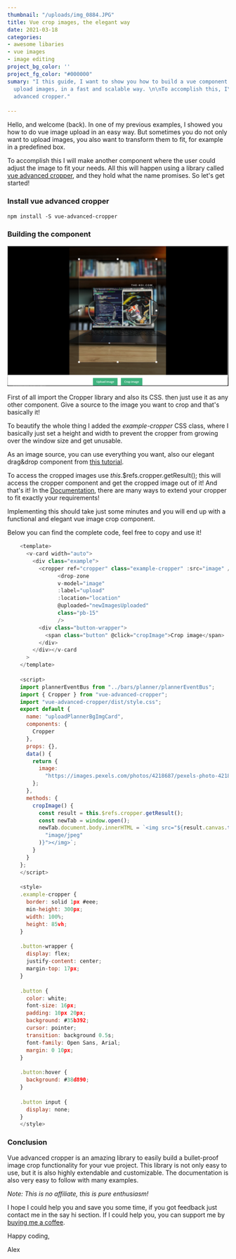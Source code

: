 ```yaml
---
thumbnail: "/uploads/img_0884.JPG"
title: Vue crop images, the elegant way
date: 2021-03-18
categories:
- awesome libaries
- vue images
- image editing
project_bg_color: ''
project_fg_color: "#000000"
sumary: "I this guide, I want to show you how to build a vue component to crop and
  upload images, in a fast and scalable way. \n\nTo accomplish this, I\\`m using vue
  advanced cropper."

---
```

Hello, and welcome (back). In one of my previous examples, I showed you how to do vue image upload in an easy way. But sometimes you do not only want to upload images, you also want to transform them to fit, for example in a predefined box.

To accomplish this I will make another component where the user could adjust the image to fit your needs. All this will happen using a library called [vue advanced cropper](https://norserium.github.io/vue-advanced-cropper/introduction/getting-started.html), and they hold what the name promises. So let's get started!

### Install vue advanced cropper

    npm install -S vue-advanced-cropper

### Building the component

![](/uploads/cropdone.png)

First of all import the Cropper library and also its CSS. then just use it as any other component. Give a source to the image you want to crop and that's basically it!

To beautify the whole thing I added the _example-cropper_ CSS class, where I basically just set a height and width to prevent the cropper from growing over the window size and get unusable.

As an image source, you can use everything you want, also our elegant drag&drop component from [this tutorial](https://www.the-koi.com/projects/upload-images-from-vue/).

To access the cropped images use _this_.$refs.cropper.getResult(); this will access the cropper component and get the cropped image out of it! And that's it! In the [Documentation](https://norserium.github.io/vue-advanced-cropper/introduction/getting-started.html), there are many ways to extend your cropper to fit exactly your requirements!

Implementing this should take just some minutes and you will end up with a functional and elegant vue image crop component.

Below you can find the complete code, feel free to copy and use it!

```js 
    <template>
      <v-card width="auto">
        <div class="example">
          <cropper ref="cropper" class="example-cropper" :src="image" />
                <drop-zone
      			v-model="image"
      			:label="upload"
      			:location="location"
      			@uploaded="newImagesUploaded"
      			class="pb-15"
    			/>
          <div class="button-wrapper">
            <span class="button" @click="cropImage">Crop image</span>
          </div>
        </div></v-card
      >
    </template>
    
    <script>
    import plannerEventBus from "../bars/planner/plannerEventBus";
    import { Cropper } from "vue-advanced-cropper";
    import "vue-advanced-cropper/dist/style.css";
    export default {
      name: "uploadPlannerBgImgCard",
      components: {
        Cropper
      },
      props: {},
      data() {
        return {
          image:
            "https://images.pexels.com/photos/4218687/pexels-photo-4218687.jpeg?auto=compress&cs=tinysrgb&dpr=2&h=650&w=940"
        };
      },
      methods: {
        cropImage() {
          const result = this.$refs.cropper.getResult();
          const newTab = window.open();
          newTab.document.body.innerHTML = `<img src="${result.canvas.toDataURL(
            "image/jpeg"
          )}"></img>`;
        }
      }
    };
    </script>
    
    <style>
    .example-cropper {
      border: solid 1px #eee;
      min-height: 300px;
      width: 100%;
      height: 85vh;
    }
    
    .button-wrapper {
      display: flex;
      justify-content: center;
      margin-top: 17px;
    }
    
    .button {
      color: white;
      font-size: 16px;
      padding: 10px 20px;
      background: #35b392;
      cursor: pointer;
      transition: background 0.5s;
      font-family: Open Sans, Arial;
      margin: 0 10px;
    }
    
    .button:hover {
      background: #38d890;
    }
    
    .button input {
      display: none;
    }
    </style>
```

### Conclusion

Vue advanced cropper is an amazing library to easily build a bullet-proof image crop functionality for your vue project. This library is not only easy to use, but it is also highly extendable and customizable. The documentation is also very easy to follow with many examples.

_Note: This is no affiliate, this is pure enthusiasm!_

I hope I could help you and save you some time, if you got feedback just contact me in the say hi section. If I could help you, you can support me by [buying me a coffee](https://www.buymeacoffee.com/thekoi).

Happy coding,

Alex